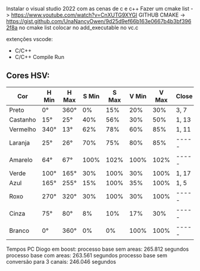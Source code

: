 Instalar o visual studio 2022 com as cenas de c e c++
Fazer um cmake list -> https://www.youtube.com/watch?v=CnXUTG9XYGI
GITHUB CMAKE -> https://gist.github.com/UnaNancyOwen/9d25d9ef66b163e0667b4b3bf3962f8a
no cmake list colocar no add_executable no vc.c

extenções vscode:
- C/C++
- C/C++ Compile Run

Cores HSV:
-------------------------

| Cor      | H Min | H Max | S Min | S Max | V Min | V Max | Close |
|----------|---------|---------|----------------|----------------|-----------|-----------|-----------|
| Preto    | 0°      | 360°    | 0%             | 15%           | 20%        | 30%        | 3, 7       |
| Castanho | 15°      | 25°     | 40%            | 56%           | 30%       | 50%       | 1, 13 |
| Vermelho | 340°    | 13°     | 62%            | 78%           | 60%       | 85%      | 1, 11 |
| Laranja  | 25°     | 26°     | 70%            | 75%           | 80%       | 85%      | ----- |
| Amarelo  | 64°     | 67°     | 100%            | 102%           | 100%       | 102%      | ----- |
| Verde    | 100°     | 165°    | 30%            | 100%           | 30%       | 100%      | 1, 17 |
| Azul     | 165°    | 255°    | 15%            | 100%           | 35%       | 100%      | 1, 5 |
| Roxo     | 270°    | 320°    | 30%            | 100%           | 30%       | 100%      | ----- |
| Cinza    | 75°      | 80°    | 8%             | 10%             | 17%       | 30%       | ----- |
| Branco   | 0°      | 360°    | 0%             | 0%             | 100%      | 100%      | ----- |


Tempos PC Diogo em boost:
processo base sem areas: 265.812 segundos
processo base com areas: 263.561 segundos
processo base sem conversão para 3 canais: 246.046 segundos

